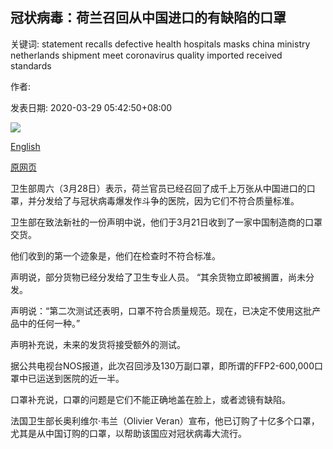 ## 冠状病毒：荷兰召回从中国进口的有缺陷的口罩

关键词: statement recalls defective health hospitals masks china ministry netherlands shipment meet coronavirus quality imported received standards

作者: 

发表日期: 2020-03-29 05:42:50+08:00

![](https://www.straitstimes.com/sites/default/files/styles/x_large/public/articles/2020/03/29/08310202.jpg?itok=d3ZaLTZj)

[English](Coronavirus%3A%20Netherlands%20recalls%20defective%20masks%20imported%20from%20China.md)

[原网页](https://www.straitstimes.com/world/europe/coronavirus-netherlands-recalls-defective-masks-imported-from-china)

卫生部周六（3月28日）表示，荷兰官员已经召回了成千上万张从中国进口的口罩，并分发给了与冠状病毒爆发作斗争的医院，因为它们不符合质量标准。

卫生部在致法新社的一份声明中说，他们于3月21日收到了一家中国制造商的口罩交货。

他们收到的第一个迹象是，他们在检查时不符合标准。

声明说，部分货物已经分发给了卫生专业人员。 “其余货物立即被搁置，尚未分发。

声明说：“第二次测试还表明，口罩不符合质量规范。现在，已决定不使用这批产品中的任何一种。”

声明补充说，未来的发货将接受额外的测试。

据公共电视台NOS报道，此次召回涉及130万副口罩，即所谓的FFP2-600,000口罩中已运送到医院的近一半。

口罩补充说，口罩的问题是它们不能正确地盖在脸上，或者滤镜有缺陷。

法国卫生部长奥利维尔·韦兰（Olivier Veran）宣布，他已订购了十亿多个口罩，尤其是从中国订购的口罩，以帮助该国应对冠状病毒大流行。